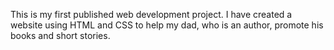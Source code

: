 This is my first published web development project. I have created a website using HTML and CSS to help my dad, who is an author, promote his books and short stories.
